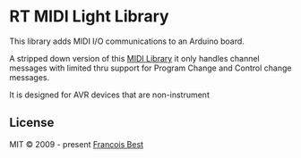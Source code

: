 # RT MIDI Light Library

This library adds MIDI I/O communications to an Arduino board.

A stripped down version of this [MIDI Library](https://github.com/FortySevenEffects/arduino_midi_library/) it only handles channel messages with limited 
thru support for Program Change and Control change messages.

It is designed for AVR devices that are non-instrument


## License
MIT © 2009 - present [Francois Best](https://francoisbest.com)
